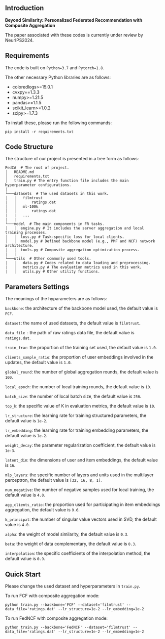 
## Introduction

**Beyond Similarity: Personalized Federated Recommendation with Composite Aggregation**


The paper associated with these codes is currently under review by NeurIPS2024.

## Requirements

The code is built on `Python=3.7` and `Pytorch=1.8`.

The other necessary Python libraries are as follows:
    
* coloredlogs>=15.0.1
* cvxpy==1.3.3
* numpy>=1.21.5
* pandas>=1.1.5
* scikit_learn>=1.0.2
* scipy>=1.7.3

To install these, please run the following commands:

  `pip install -r requirements.txt`
  
## Code Structure

The structure of our project is presented in a tree form as follows:

```
FedCA  # The root of project.
│   README.md
│   requirements.txt
│   train.py # The entry function file includes the main hyperparameter configurations.
|
└───datasets  # The used datasets in this work.
│   │   filmtrust   
|   │       ratings.dat
│   │   ml-100k   
|   │       ratings.dat
|   |   ...
|   |
└───model  # The main components in FR tasks.
│   │  engine.py # It includes the server aggregation and local training processes.
│   │  loss.py # Task-specific loss for local clients.
│   │  model.py # Defined backbone model (e.g., PMF and NCF) network architecture.
│   │  tools.py # Composite aggregation optimization process.
|   |
└───utils  # Other commonly used tools.
|   │   data.py # Codes related to data loading and preprocessing.
|   │   metrics.py # The evaluation metrics used in this work.
|   │   utils.py # Other utility functions.
```

## Parameters Settings

The meanings of the hyparameters are as follows:

`backbone`: the architecture of the backbone model used, the default value is `FCF`.

`dataset`: the name of used datasets, the default value is `filmtrust`.

`data_file `: the path of raw ratings data file, the default value is `ratings.dat`.

`train_frac`: the proportion of the training set used, the default value is `1.0`.

`clients_sample_ratio`: the proportion of user embeddings involved in the updates, the default value is `1.0`.

`global_round`: the number of global aggregation rounds, the default value is `100`.

`local_epoch`: the number of local training rounds, the default value is `10`.

`batch_size`: the number of local batch size, the default value is `256`.

`top_k`: the specific value of K in evaluation metrics, the default value is `10`.

`lr_structure`: the learning rate for training structured parameters, the default value is `1e-2`.

`lr_embedding`: the learning rate for training embedding parameters, the default value is `1e-2`.

`weight_decay`: the parameter regularization coefficient, the default value is `1e-3`.

`latent_dim`: the dimensions of user and item embeddings, the default value is `16`.

`mlp_layers`: the specific number of layers and units used in the multilayer perceptron, the default value is `[32, 16, 8, 1]`.

`num_negative`: the number of negative samples used for local training, the default value is `4.0`.

`agg_clients_ratio`: the proportion used for participating in item embeddings aggregation, the default value is `0.6`.

`k_principal`: the number of singular value vectors used in SVD, the default value is `4.0`.

`alpha`: the weight of model similarity, the default value is `0.3`.

`beta`: the weight of data complementary, the default value is `0.3`.

`interpolation`: the specific coefficients of the interpolation method, the default value is `0.9`.


## Quick Start

Please change the used dataset and hyperparameters in `train.py`.

To run FCF with composite aggregation mode:

  `python train.py --backbone='FCF' --dataset='filmtrust' --data_file='ratings.dat' --lr_structure=1e-2 --lr_embedding=1e-2`

To run FedNCF with composite aggregation mode:

  `python train.py --backbone='FedNCF' --dataset='filmtrust' --data_file='ratings.dat' --lr_structure=1e-2 --lr_embedding=1e-2`